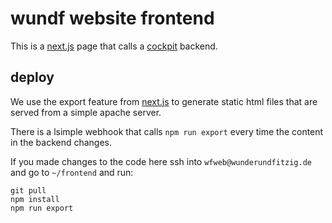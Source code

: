 # wundf website frontend

This is a [next.js](https://nextjs.org/) page that calls a [cockpit](https://getcockpit.com/) backend.

## deploy

We use the export feature from [next.js](https://nextjs.org/)
to generate static html files
that are served from a simple apache server.

There is a lsimple webhook that calls `npm run export` every time
the content in the backend changes.

If you made changes to the code here ssh into `wfweb@wunderundfitzig.de`
and go to `~/frontend` and run:

```
git pull
npm install
npm run export
```
